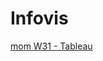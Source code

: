 # Infovis
[mom W31 - Tableau](https://public.tableau.com/profile/leticia3295#!/vizhome/Visitasporao_15981430178810/Hoja1)
